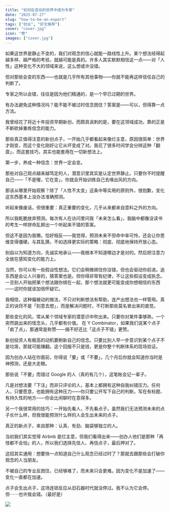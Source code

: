 ```yaml
---
title: "如何在变动的世界中成为专家"
date: "2025-07-27"
slug: "how-to-be-an-expert"
tags: ["创业", "好文推荐"]
cover: "cover.jpg"
icon: "😎"
images: ["cover.jpg"]
---
```

如果这世界是静止不变的，我们对观念的信心就能一路线性上升。某个想法经得起越多样、越严格的考验，就越可能是真的。许多人其实默默相信这一点——对「人性」这种变化不大的领域来说，这么想或许没错。



但对那些会变的东西——也就是几乎所有其他事物——你就不能再这样信任自己的判断了。



专家之所以会错，往往是因为他们精通的，是一个早已过期的世界。



有办法避免这种情况吗？能不能不被过时信念困住？答案是——可以，但得靠一点方法。



我曾经花了将近十年投资早期新创，而颇具讽刺的是，要在这领域成功，靠的正是不断砍掉重练信念的能力。



那些真正值得注意的新创点子，一开始几乎都看起来像烂主意，原因很简单：世界才刚变，而这个变化刚好让它从坏变成了对。我花了很多时间学会分辨这种「翻盘」，而这套技巧，其实也能套用在一切新想法上。



第一步，养成一种信念：世界一定会变。



那些对自己观点越来越笃定的人，潜意识里其实是认定世界静止。只要你不时提醒自己——「不是喔，它在变」，你就会开始训练自己去嗅出风的方向。



那该从哪里开始观察？除了「人性不太变」这条中等实用的原则外，很抱歉，变化这东西基本上没办法准确预测。



听起来像废话，但很重要：真正重要的变化，几乎从来都来自意料之外的方向。



所以我乾脆放弃预测。每次有人在访问里问我「未来怎么看」，我脑中都像没读书的考生一样拼命乱掰出一个听起来不错的答案。



但这不是因为我懒。恰好相反——我觉得，预测未来不但命中率可怜，还会让你思维变得僵硬。与其乱猜，不如选择更实际的策略：彻底、彻底地保持开放心态。



别自以为知道方向，先诚实地承认——我根本不知道哪边才是对的。然后把注意力全放在感知变化的能力上。



当然，你可以有一些假设性想法。它们会稍微绑住你没错，但也会驱动你前进。追东西是会让人兴奋的，猜答案也是。但你得非常有纪律，不让这些假设变成执念。
一旦别人开始把某个想法跟你绑在一起，那个想法就更可能变成你想相信的东西——这时你就该加倍怀疑它。



我相信，这种偏被动的做法，不只对判断想法有帮助，连产出想法也一样管用。真正的诀窍不是「刻意去想」，而是解决问题时，不打断那些莫名冒出来的直觉。



那些变化的风，常从某个领域专家的潜意识中吹出来。只要你对某件事够熟，一个突然跳出来的怪念头，几乎都有价值。
在 Y Combinator，如果我们说某个点子「疯了点」，那通常是称赞——搞不好还比「这点子不错」更赞。



新创投资人有极高的动机要刷新自己的信念。只要比别人早一步意识到某个点子不是垃圾，那就可能赚翻。这个回报不只是钱，更是你整个判断体系的现场验证。



因为创办人站在你面前，你得说「要」或「不要」，几个月后你就会知道你当时是神预测，还是大走眼。



那些说「不要」而错过 Google 的人（真的有几个），这笔帐会记一辈子。



凡是对想法要「下注」而非只评论的人，基本上都拥有这种自我纠错压力。任何人，只要愿意，也能拥有这种压力——你只要公开写下自己的判断。写在有标题、有持久性的地方——你会比闲聊时在意得多。



另一个我很常用的技巧：一开始先看人，不先看点子。虽然我们无法预测未来的点子长什么样，但我很能预测什么样的人会生出未来的点子。



真正的新点子，来自那种：认真、有劲、脑袋够独立的人。



当初我们其实觉得 Airbnb 是烂主意，但我们看得出来——创办人他们是那种「再怪都不会怕」的人，所以我们选择先信人、再信点子，最后押对了。



这招其实通用：想要快一点知道自己什么观念已经过时了？那就去跟那些会打破你观念的人当朋友。



不被自己的专业反困住，已经够难了，而未来只会更难。因为变化不是加速了——变化一直都在加速。



点子会生出点子，这场连锁反应从旧石器时代就没停过。我不认为它会停。
但⋯⋯也许我会错。（最好是）




![](https://prod-files-secure.s3.us-west-2.amazonaws.com/112d0858-5090-4d34-a606-b75eb8d65fd2/46476355-9cf3-4e99-9b7a-3531bc426380/1000202064.png?X-Amz-Algorithm=AWS4-HMAC-SHA256&X-Amz-Content-Sha256=UNSIGNED-PAYLOAD&X-Amz-Credential=ASIAZI2LB466TCGE4PJP%2F20251016%2Fus-west-2%2Fs3%2Faws4_request&X-Amz-Date=20251016T041614Z&X-Amz-Expires=3600&X-Amz-Security-Token=IQoJb3JpZ2luX2VjENz%2F%2F%2F%2F%2F%2F%2F%2F%2F%2FwEaCXVzLXdlc3QtMiJIMEYCIQDCZKXQweaklrMU8poXicq03USny78lO22k%2F12NaQJckwIhAK1jQJj3YmC%2BaiGhAcsnU8n4HzLzrvc1Ior%2F33hg6t%2BKKogECIX%2F%2F%2F%2F%2F%2F%2F%2F%2F%2FwEQABoMNjM3NDIzMTgzODA1Igw%2B0yqVWy5Fp90Jic0q3AODqZpB8rYLRQkTu057IM2Kj1mz7R6SMLy%2BeY5i%2FdCGlGGKJrdl661JRmlvx%2F07jlYWnac7RKb4qbiTXlpFqg%2BvZaxJelA09AV%2F%2BH%2FKJDx2irTaYYr4bVe%2FGr5pJM93%2B3Rg9URwJR%2BSbfhhpoG8bpEz%2F4x6seacp0xlCpCQMT3fIkGn74UmusPO4nXHEdqO8vNW1NYOP0MmUziFa%2FD6gSCApWuV9fXZy2dTx2m4ErfryPnSQSW4ZLHqYGTz21XR2hF%2BxB0Oo12gMp%2BphYoUeCXXS%2FCa2JIikTwHSCcQ6S7U0no2SJ7a2UnADg3uB4Nzvw9L9YqzsMnokwC5VdFqqkEHL3RdAJQo%2FGiNmnCgnrHMz9ntYMGWOtp1um7cuCK4V3IXcoxQU1YcdW%2F9BlZ4tiv0vEGF4Hi3OviE8MAoKHbtyoxi5VbbkKgLM5yTRqGnjuZ0a0ZX5uKSorhEz8Sr8FZv9YfC8M6rzqaZAZmcSls1ai5YFPi7NAuF3oOecivjcLTd6dz4l4BevTm7YfJDQ8ddSeKiKFoyl8tl77YzhSnaA%2B3r34VHWHDRYsLv5UQQBCcMJgBrXrXWf%2BX2Mi1xF339pFbjpyfRB3FKoHyBVOrAWNuxLhC3MYynyrW78TCM4cHHBjqkAfFt91IDzZx9%2B2BDUD9%2FkE%2FCysEabViJsWQQF5NUTsDdU0T1VK33vuJ2jbY4tLoKf98fEOG2MqA49hyXeoEAVhtQJmT3Q4fguk8nBNFrK3KZ%2FnuyyRqMSd35Aaw%2FrujIxFdk%2BJVb1PPTnyeQt2PUkoqBqSWcRb8IPUYpGM6zv1k0PmXvFjOdTVvZwRMXvawNsiOn1EwZhNGqXxH4zXbRCN0DZRUh&X-Amz-Signature=6ecb9b074dccec1dcca5fa2a37fef3042c37ae2af4f530c02850a0283f131127&X-Amz-SignedHeaders=host&x-amz-checksum-mode=ENABLED&x-id=GetObject)

